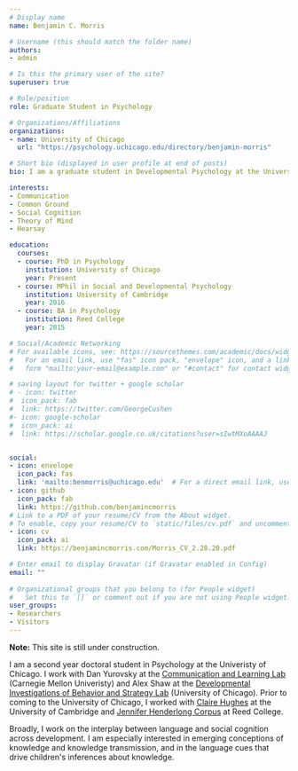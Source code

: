 ```yaml
---
# Display name
name: Benjamin C. Morris

# Username (this should match the folder name)
authors:
- admin

# Is this the primary user of the site?
superuser: true

# Role/position
role: Graduate Student in Psychology

# Organizations/Affiliations
organizations:
- name: University of Chicago
  url: "https://psychology.uchicago.edu/directory/benjamin-morris"

# Short bio (displayed in user profile at end of posts)
bio: I am a graduate student in Developmental Psychology at the University of Chicago, working with Daniel Yurovsky and Alex Shaw. 

interests:
- Communication
- Common Ground
- Social Cognition
- Theory of Mind
- Hearsay

education:
  courses:
  - course: PhD in Psychology
    institution: University of Chicago
    year: Present
  - course: MPhil in Social and Developmental Psychology
    institution: University of Cambridge
    year: 2016
  - course: BA in Psychology
    institution: Reed College
    year: 2015

# Social/Academic Networking
# For available icons, see: https://sourcethemes.com/academic/docs/widgets/#icons
#   For an email link, use "fas" icon pack, "envelope" icon, and a link in the
#   form "mailto:your-email@example.com" or "#contact" for contact widget.

# saving layout for twitter + google scholar
# - icon: twitter
#  icon_pack: fab
#  link: https://twitter.com/GeorgeCushen
#- icon: google-scholar
#  icon_pack: ai
#  link: https://scholar.google.co.uk/citations?user=sIwtMXoAAAAJ


social:
- icon: envelope
  icon_pack: fas
  link: 'mailto:benmorris@uchicago.edu'  # For a direct email link, use "mailto:test@example.org".
- icon: github
  icon_pack: fab
  link: https://github.com/benjamincmorris
# Link to a PDF of your resume/CV from the About widget.
# To enable, copy your resume/CV to `static/files/cv.pdf` and uncomment the lines below.  
- icon: cv
  icon_pack: ai
  link: https://benjamincmorris.com/Morris_CV_2.28.20.pdf

# Enter email to display Gravatar (if Gravatar enabled in Config)
email: ""
  
# Organizational groups that you belong to (for People widget)
#   Set this to `[]` or comment out if you are not using People widget.  
user_groups:
- Researchers
- Visitors
---
```



**Note:** This site is still under construction. 


I am a second year doctoral student in Psychology at the Univeristy of Chicago. I work with Dan Yurovsky at the [Communication and Learning Lab](https://callab.uchicago.edu/) (Carnegie Mellon Univeristy) and Alex Shaw at the [Developmental Investigations of Behavior and Strategy Lab](https://www.dibslab.uchicago.edu/) (University of Chicago). Prior to coming to the University of Chicago, I worked with [Claire Hughes](https://www.cfr.cam.ac.uk/directory/ClaireHughes) at the University of Cambridge and [Jennifer Henderlong Corpus](https://www.reed.edu/psychology/faculty/corpus.html) at Reed College. 

Broadly, I work on the interplay between language and social cognition across development. I am especially interested in emerging conceptions of knowledge and knowledge transmission, and in the language cues that drive children's inferences about knowledge. 



